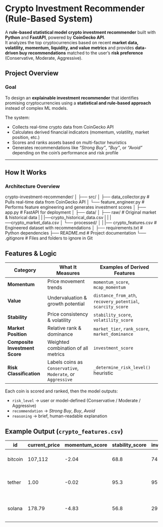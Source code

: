 # Crypto Investment Recommender (Rule-Based System)

A **rule-based statistical model crypto investment recommender** built with **Python** and **FastAPI**, powered by **CoinGecko API**.  
It analyzes the top cryptocurrencies based on recent **market data, volatility, momentum, liquidity, and value metrics** and provides **data-driven buy recommendations** matched to the user’s **risk preference** (Conservative, Moderate, Aggressive).


## Project Overview

### Goal
To design an **explainable investment recommender** that identifies promising cryptocurrencies using a **statistical and rule-based approach** instead of complex ML models.

The system:
- Collects real-time crypto data from CoinGecko API  
- Calculates derived financial indicators (momentum, volatility, market position, etc.)  
- Scores and ranks assets based on multi-factor heuristics  
- Generates recommendations like _“Strong Buy”_, _“Buy”_, or _“Avoid”_ depending on the coin’s performance and risk profile  

---

## How It Works

### Architecture Overview
crypto-investment-recommender/
│
├── src/
│ ├── data_collector.py # Pulls real-time data from CoinGecko API
│ └── feature_engineer.py # Performs feature engineering and generates investment scores
│
├── app.py # FastAPI for deployment
│
├── data/
│ ├── raw/ # Original market & historical data
| |  |──crypto_historical_data.csv
| |  |──crypto_market_data.csv
│ └── processed/
│ |  |── crypto_features.csv # Engineered dataset with recommendations
│
├── requirements.txt # Python dependencies
├── README.md # Project documentation
└── .gitignore # Files and folders to ignore in Git

## Features & Logic

| Category | What It Measures | Examples of Derived Features |
|-----------|------------------|-------------------------------|
| **Momentum** | Price movement trends | `momentum_score`, `mcap_momentum` |
| **Value** | Undervaluation & growth potential | `distance_from_ath`, `recovery_potential`, `scarcity_score` |
| **Stability** | Price consistency & volatility | `stability_score`, `volatility_score` |
| **Market Position** | Relative rank & dominance | `market_tier`, `rank_score`, `market_dominance` |
| **Composite Investment Score** | Weighted combination of all metrics | `investment_score` |
| **Risk Classification** | Labels coins as `Conservative`, `Moderate`, or `Aggressive` | `_determine_risk_level()` heuristic |

Each coin is scored and ranked, then the model outputs:
- `risk_level` → user or model-defined (Conservative / Moderate / Aggressive)
- `recommendation` → _Strong Buy_, _Buy_, _Avoid_
- `reasoning` → brief, human-readable explanation

## Example Output (`crypto_features.csv`)

| id | current_price | momentum_score | stability_score | investment_score | risk_level | recommendation | reasoning |
|----|----------------|----------------|------------------|------------------|-------------|----------------|------------|
| bitcoin | 107,112 | -2.04 | 68.8 | 74.7 | Conservative | **Buy** | Market leader, low risk. |
| tether | 1.00 | -0.02 | 95.3 | 95.8 | Conservative | **Strong Buy** | Market leader, low risk, high liquidity. |
| solana | 178.79 | -4.83 | 56.8 | 29.7 | Conservative | **Avoid** | Established player, moderate risk. |

